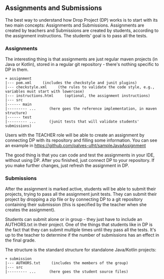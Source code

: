 ## Assignments and Submissions

The best way to understand how Drop Project (DP) works is to start with its two main concepts: Assignments and Submissions. Assignments are created by teachers and Submissions are created by students, according to the assignment instructions. The students' goal is to pass all the tests.

### Assignments

The interesting thing is that assignments are just regular maven projects (in Java or Kotlin), stored in a regular git repository - there's nothing specific to DP in them.

    + assignment
    |--- pom.xml     (includes the checkstyle and junit plugins)
    |--- checkstyle.xml     (the rules to validate the code style, e.g., variables must start with lowercase)
    |--- instructions.html     (optional, the assignment instructions)
    |--- src
    |------ main
    |--------- ...      (here goes the reference implementation, in maven structure)
    |------ test
    |--------- ...      (junit tests that will validate students' submissions)

Users with the TEACHER role will be able to create an assignment by connecting DP with its repository and filling some information. You can see an example in https://github.com/palves-ulht/sampleJavaAssignment

The good thing is that you can code and test the assignments in your IDE, without using DP. After you finished, just connect DP to your repository. If you make further changes, just refresh the assignment in DP.

### Submissions

After the assignment is marked active, students will be able to submit their projects, trying to pass all the assignment junit tests. They can submit their project by dropping a zip file or by connecting DP to a git repository containing their submission (this is specified by the teacher when she creates the assignment).

Students can submit alone or in group - they just have to include an AUTHORS.txt in their project. One of the things that students like in DP is the fact that they can submit multiple times until they pass all the tests. It's up to the teacher to determine if the number of submissions has an effect in the final grade.

The structure is the standard structure for standalone Java/Kotlin projects:

    + submission
    |--- AUTHORS.txt     (includes the members of the group)
    |--- src
    |--------- ...      (here goes the student source files)
